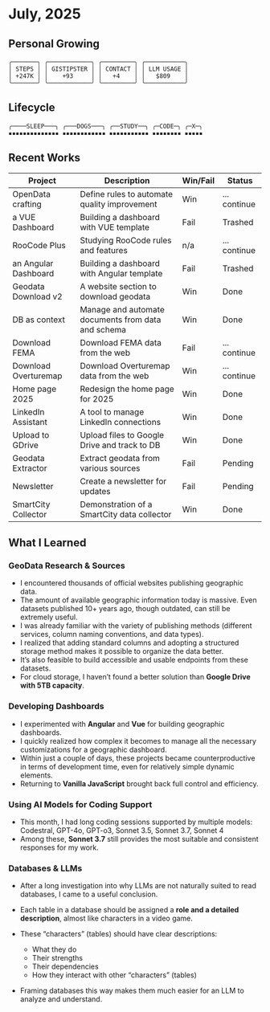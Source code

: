 # July, 2025

## Personal Growing
```
╭───────╮ ╭────────────╮ ╭─────────╮ ╭───────────╮
│ STEPS │ │ GISTIPSTER │ │ CONTACT │ │ LLM USAGE │
│ +247K │ │    +93     │ │   +4    │ │   $809    │
╰───────╯ ╰────────────╯ ╰─────────╯ ╰───────────╯
```

## Lifecycle
```
╭────SLEEP───╮ ╭───DOGS───╮ ╭──STUDY──╮ ╭─CODE─╮ ╭─X─╮
▪▪▪▪▪▪▪▪▪▪▪▪▪▪ ▪▪▪▪▪▪▪▪▪▪▪▪ ▪▪▪▪▪▪▪▪▪▪▪ ▪▪▪▪▪▪▪▪ ▪▪▪▪▪
```

## Recent Works

| Project              | Description                                        | Win/Fail | Status       |
| -------------------- | -------------------------------------------------- | -------- | ------------ |
| OpenData crafting    | Define rules to automate quality improvement       | Win      | ... continue |
| a VUE Dashboard      | Building a dashboard with VUE template             | Fail     | Trashed      |
| RooCode Plus         | Studying RooCode rules and features                | n/a      | ... continue |
| an Angular Dashboard | Building a dashboard with Angular template         | Fail     | Trashed      |
| Geodata Download v2  | A website section to download geodata              | Win      | Done         |
| DB as context        | Manage and automate documents from data and schema | Win      | Done         |
| Download FEMA        | Download FEMA data from the web                    | Fail     | ... continue |
| Download Overturemap | Download Overturemap data from the web             | Win      | ... continue |
| Home page 2025       | Redesign the home page for 2025                    | Win      | Done         |
| LinkedIn Assistant   | A tool to manage LinkedIn connections              | Win      | Done         |
| Upload to GDrive     | Upload files to Google Drive and track to DB       | Win      | Done         |
| Geodata Extractor    | Extract geodata from various sources               | Fail     | Pending      |
| Newsletter           | Create a newsletter for updates                    | Fail     | Pending      |
| SmartCity Collector  | Demonstration of a SmartCity data collector        | Win      | Done         |

## What I Learned

### GeoData Research & Sources

  * I encountered thousands of official websites publishing geographic data.
  * The amount of available geographic information today is massive. Even datasets published 10+ years ago, though outdated, can still be extremely useful.
  * I was already familiar with the variety of publishing methods (different services, column naming conventions, and data types).
  * I realized that adding standard columns and adopting a structured storage method makes it possible to organize the data better.
  * It’s also feasible to build accessible and usable endpoints from these datasets.
  * For cloud storage, I haven’t found a better solution than **Google Drive with 5TB capacity**.

### Developing Dashboards

  * I experimented with **Angular** and **Vue** for building geographic dashboards.
  * I quickly realized how complex it becomes to manage all the necessary customizations for a geographic dashboard.
  * Within just a couple of days, these projects became counterproductive in terms of development time, even for relatively simple dynamic elements.
  * Returning to **Vanilla JavaScript** brought back full control and efficiency.

### Using AI Models for Coding Support

  * This month, I had long coding sessions supported by multiple models: Codestral, GPT-4o, GPT-o3, Sonnet 3.5, Sonnet 3.7, Sonnet 4
  * Among these, **Sonnet 3.7** still provides the most suitable and consistent responses for my work.

### Databases & LLMs

  * After a long investigation into why LLMs are not naturally suited to read databases, I came to a useful conclusion.
  * Each table in a database should be assigned a **role and a detailed description**, almost like characters in a video game.
  * These “characters” (tables) should have clear descriptions:

    * What they do
    * Their strengths
    * Their dependencies
    * How they interact with other “characters” (tables)
  * Framing databases this way makes them much easier for an LLM to analyze and understand.